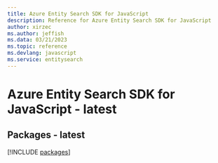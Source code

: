 ```yaml
---
title: Azure Entity Search SDK for JavaScript
description: Reference for Azure Entity Search SDK for JavaScript
author: xirzec
ms.author: jeffish
ms.data: 03/21/2023
ms.topic: reference
ms.devlang: javascript
ms.service: entitysearch
---
```

# Azure Entity Search SDK for JavaScript - latest
## Packages - latest
[!INCLUDE [packages](entity-search-index.md)]